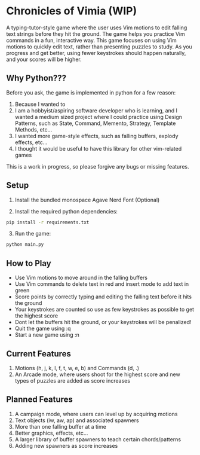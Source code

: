 # Chronicles of Vimia (WIP)


A typing-tutor-style game where the user uses Vim motions to edit falling text strings before they hit the ground. 
The game helps you practice Vim commands in a fun, interactive way.
This game focuses on using Vim motions to quickly edit text, rather than presenting puzzles to study.
As you progress and get better, using fewer keystrokes should happen naturally, and your scores will be higher.

## Why Python???
Before you ask, the game is implemented in python for a few reason:
1. Because I wanted to
2. I am a hobbyist/aspiring software developer who is learning, and I wanted a medium sized project where I could practice
   using Design Patterns, such as State, Command, Memento, Strategy, Template Methods, etc...
3. I wanted more game-style effects, such as falling buffers, explody effects, etc...
4. I thought it would be useful to have this library for other vim-related games

This is a work in progress, so please forgive any bugs or missing features.


## Setup

1. Install the bundled monospace Agave Nerd Font (Optional)

2. Install the required python dependencies:
```bash
pip install -r requirements.txt
```

3. Run the game:
```bash
python main.py
```

## How to Play
- Use Vim motions to move around in the falling buffers
- Use Vim commands to delete text in red and insert mode to add text in green 
- Score points by correctly typing and editing the falling text before it hits the ground
- Your keystrokes are counted so use as few keystrokes as possible to get the highest score
- Dont let the buffers hit the ground, or your keystrokes will be penalized!
- Quit the game using :q
- Start a new game using :n


## Current Features
1. Motions (h, j, k, l, f, t, w, e, b) and Commands (d, .)
2. An Arcade mode, where users shoot for the highest score and new types of puzzles are added as score increases


## Planned Features
1. A campaign mode, where users can level up by acquiring motions
2. Text objects (iw, aw, ap) and associated spawners
3. More than one falling buffer at a time
4. Better graphics, effects, etc...
5. A larger library of buffer spawners to teach certain chords/patterns
6. Adding new spawners as score increases